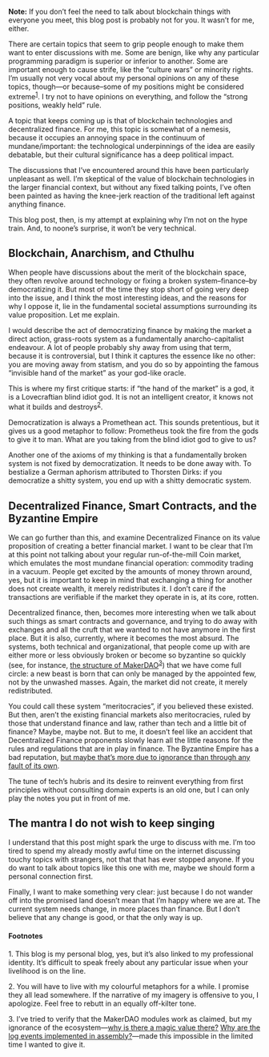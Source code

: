 **Note:** If you don’t feel the need to talk about blockchain things with
everyone you meet, this blog post is probably not for you. It wasn’t for me,
either.

There are certain topics that seem to grip people enough to make them want to
enter discussions with me. Some are benign, like why any particular programming
paradigm is superior or inferior to another. Some are important enough to cause
strife, like the “culture wars” or minority rights. I’m usually not very vocal
about my personal opinions on any of these topics, though—or because–some of my
positions might be considered extreme<sup><a href="#1">1</a></sup>. I try not
to have opinions on everything, and follow the “strong positions, weakly held”
rule.

A topic that keeps coming up is that of blockchain technologies and
decentralized finance. For me, this topic is somewhat of a nemesis, because it
occupies an annoying space in the continuum of mundane/important: the
technological underpinnings of the idea are easily debatable, but their
cultural significance has a deep political impact.

The discussions that I’ve encountered around this have been particularly
unpleasant as well. I’m skeptical of the value of blockchain technologies in
the larger financial context, but without any fixed talking points, I’ve often
been painted as having the knee-jerk reaction of the traditional left against
anything finance.

This blog post, then, is my attempt at explaining why I’m not on the hype
train. And, to noone’s surprise, it won’t be very technical.

## Blockchain, Anarchism, and Cthulhu

When people have discussions about the merit of the blockchain space, they
often revolve around technology or fixing a broken system–finance–by
democratizing it. But most of the time they stop short of going very deep into
the issue, and I think the most interesting ideas, and the reasons for why I
oppose it, lie in the fundamental societal assumptions surrounding its value
proposition. Let me explain.

I would describe the act of democratizing finance by making the market a direct
action, grass-roots system as a fundamentally anarcho-capitalist endeavour. A
lot of people probably shy away from using that term, because it is
controversial, but I think it captures the essence like no other: you are moving
away from statism, and you do so by appointing the famous “invisible hand of the
market” as your god-like oracle.

This is where my first critique starts: if “the hand of the market” is a god, it
is a Lovecraftian blind idiot god. It is not an intelligent creator, it knows
not what it builds and destroys<sup><a href="#2">2</a></sup>.

Democratization is always a Promethean act. This sounds pretentious, but it
gives us a good metaphor to follow: Prometheus took the fire from the gods to
give it to man. What are you taking from the blind idiot god to give to us?

Another one of the axioms of my thinking is that a fundamentally broken system
is not fixed by democratization. It needs to be done away with. To bestialize
a German aphorism attributed to Thorsten Dirks: if you democratize a shitty
system, you end up with a shitty democratic system.

## Decentralized Finance, Smart Contracts, and the Byzantine Empire

We can go further than this, and examine Decentralized Finance on its value
proposition of creating a better financial market. I want to be clear that I’m
at this point not talking about your regular run-of-the-mill Coin market, which
emulates the most mundane financial operation: commodity trading in a vacuum.
People get excited by the amounts of money thrown around, yes, but it is
important to keep in mind that exchanging a thing for another does not create
wealth, it merely redistributes it. I don’t care if the transactions are
verifiable if the market they operate in is, at its core, rotten.

Decentralized finance, then, becomes more interesting when we talk about such
things as smart contracts and governance, and trying to do away with exchanges
and all the cruft that we wanted to not have anymore in the first place. But it
is also, currently, where it becomes the most absurd. The systems, both
technical and organizational, that people come up with are either more or less
obviously broken or become so byzantine so quickly (see, for instance, [the
structure of
MakerDAO](https://docs.makerdao.com/#the-maker-protocol-smart-contract-modules-system)<sup><a href="#3">3</a></sup>)
that we have come full circle: a new beast is born that can only be managed by the
appointed few, not by the unwashed masses. Again, the market did not create, it
merely redistributed.

You could call these system “meritocracies”, if you believed these existed. But
then, aren’t the existing financial markets also meritocracies, ruled by those
that understand finance and law, rather than tech and a little bit of finance?
Maybe, maybe not. But to me, it doesn’t feel like an accident that
Decentralized Finance proponents slowly learn all the little reasons for the
rules and regulations that are in play in finance. The Byzantine Empire has a
bad reputation, [but maybe that’s more due to ignorance than through any fault
of its own](https://aleteia.org/2018/11/13/why-are-complex-things-called-byzantine/).

The tune of tech’s hubris and its desire to reinvent everything from first
principles without consulting domain experts is an old one, but I can only play
the notes you put in front of me.

## The mantra I do not wish to keep singing

I understand that this post might spark the urge to discuss with me. I’m too
tired to spend my already mostly awful time on the internet discussing touchy
topics with strangers, not that that has ever stopped anyone. If you do want to
talk about topics like this one with me, maybe we should form a personal
connection first.

Finally, I want to make something very clear: just because I do not wander off
into the promised land doesn’t mean that I’m happy where we are at. The current
system needs change, in more places than finance. But I don’t believe that any
change is good, or that the only way is up.

#### Footnotes

<span id="1">1.</span> This blog is my personal blog, yes, but it’s also linked
                       to my professional identity. It’s difficult to speak
                       freely about any particular issue when your livelihood
                       is on the line.

<span id="2">2.</span> You will have to live with my colourful metaphors for a
                       while. I promise they all lead somewhere. If the
                       narrative of my imagery is offensive to you, I
                       apologize. Feel free to rebutt in an equally off-kilter
                       tone.

<span id="3">3.</span> I’ve tried to verify that the MakerDAO modules work as
claimed, but my ignorance of the ecosystem—[why is there a magic value
there?](https://github.com/dapphub/ds-chief/blob/master/src/chief.sol#L96)
[Why are the log events implemented in assembly?](https://github.com/makerdao/median/blob/master/src/median.sol#L29-L45)—made
this impossible in the limited time I wanted to give it.
